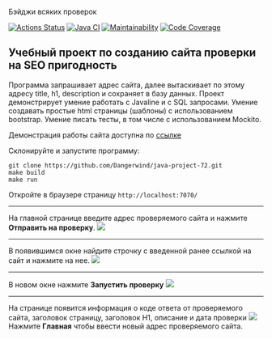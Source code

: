 Бэйджи всяких проверок

[![Actions Status](https://github.com/Dangerwind/java-project-72/actions/workflows/hexlet-check.yml/badge.svg)](https://github.com/Dangerwind/java-project-72/actions)
[![Java CI](https://github.com/Dangerwind/java-project-72/actions/workflows/build.yml/badge.svg)](https://github.com/Dangerwind/java-project-72/actions/workflows/build.yml)
[![Maintainability](https://qlty.sh/badges/047169aa-2f0f-4aeb-aab5-a7d36de972c2/maintainability.svg)](https://qlty.sh/gh/Dangerwind/projects/java-project-72)
[![Code Coverage](https://qlty.sh/badges/047169aa-2f0f-4aeb-aab5-a7d36de972c2/test_coverage.svg)](https://qlty.sh/gh/Dangerwind/projects/java-project-72)
## Учебный проект по созданию сайта проверки на SEO пригодность
Программа запрашивает адрес сайта, далее вытаскивает по этому 
адресу title, h1, description и сохраняет в базу данных. Проект демонстрирует умение работать с Javaline и c SQL запросами. Умение создавать простые html страницы (шаблоны) 
с использованием bootstrap. Умение писать тесты, в том числе с использованием Mockito.

Демонстрация работы сайта доступна по [ссылке](https://java-project-72-qx5q.onrender.com)

Склонируйте и запустите программу:
```
git clone https://github.com/Dangerwind/java-project-72.git
make build
make run
````
Откройте в браузере страницу `http://localhost:7070/`

<hr>

На главной странице введите адрес проверяемого сайта и нажмите **Отправить на проверку**.
![](https://github.com/Dangerwind/java-project-72/blob/main/img/01-mainpage.png)

<hr>

В появившимся окне найдите строчку с введенной ранее ссылкой на сайт и нажмите на нее.
![](https://github.com/Dangerwind/java-project-72/blob/main/img/02-allsites.png)

<hr>

В новом окне нажмите **Запустить проверку**
![](https://github.com/Dangerwind/java-project-72/blob/main/img/03-checkpage.png)

<hr>

На странице появится информация о коде ответа от проверяемого сайта, заголовок страницу, заголовок H1, описание и дата проверки
![](https://github.com/Dangerwind/java-project-72/blob/main/img/04-checked.png)
Нажмите **Главная** чтобы ввести новый адрес проверяемого сайта.
